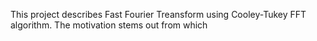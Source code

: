 This project describes Fast Fourier Treansform using Cooley-Tukey FFT algorithm. The motivation stems out from which 
